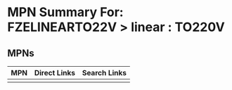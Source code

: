 



# MPN Summary For: FZELINEARTO22V > linear : TO220V

## MPNs
  

|MPN|Direct Links|Search Links|
| :--- | :--- | :--- |
||||
